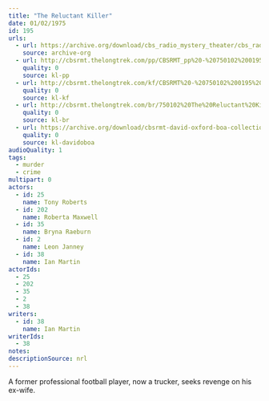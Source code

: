 ```yaml
---
title: "The Reluctant Killer"
date: 01/02/1975
id: 195
urls: 
  - url: https://archive.org/download/cbs_radio_mystery_theater/cbs_radio_mystery_theater-0151-0200.zip/cbs_radio_mystery_theater-0151-0200%2Fcbsrmt_0195_the_reluctant_killer.mp3
    source: archive-org
  - url: http://cbsrmt.thelongtrek.com/pp/CBSRMT_pp%20-%20750102%200195%20The%20Reluctant%20Killer.mp3
    quality: 0
    source: kl-pp
  - url: http://cbsrmt.thelongtrek.com/kf/CBSRMT%20-%20750102%200195%20The%20Reluctant%20Killer_kf.mp3
    quality: 0
    source: kl-kf
  - url: http://cbsrmt.thelongtrek.com/br/750102%20The%20Reluctant%20Killer%20-%20WOR.mp3
    quality: 0
    source: kl-br
  - url: https://archive.org/download/cbsrmt-david-oxford-boa-collection/CBSRMT-750102-0195-The-Reluctant-Killer-(64-44)_kf-{BoA}.mp3
    quality: 0
    source: kl-davidoboa
audioQuality: 1
tags: 
  - murder
  - crime
multipart: 0
actors:  
  - id: 25
    name: Tony Roberts  
  - id: 202
    name: Roberta Maxwell  
  - id: 35
    name: Bryna Raeburn  
  - id: 2
    name: Leon Janney  
  - id: 38
    name: Ian Martin
actorIds:  
  - 25  
  - 202  
  - 35  
  - 2  
  - 38
writers:  
  - id: 38
    name: Ian Martin
writerIds:  
  - 38
notes: 
descriptionSource: nrl
---
```

A former professional football player, now a trucker, seeks revenge on his ex-wife.